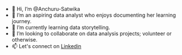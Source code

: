 - 👋 Hi, I’m @Anchuru-Satwika
- 👀 I’m an aspiring data analyst who enjoys documenting her learning journey.
- 🌱 I’m currently learning data storytelling.
- 💞️ I’m looking to collaborate on data analysis projects; volunteer or otherwise.
- 📫 Let's connect on [Linkedin](www.linkedin.com/in/satwika-anchuru)


<!---
Anchuru-Satwika/Anchuru-Satwika is a ✨ special ✨ repository because its `README.md` (this file) appears on your GitHub profile.
You can click the Preview link to take a look at your changes.
--->
